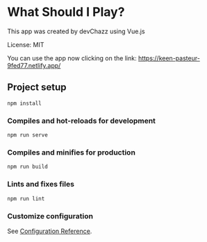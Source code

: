 # What Should I Play?

This app was created by devChazz using Vue.js

License: MIT

You can use the app now clicking on the link: https://keen-pasteur-9fed77.netlify.app/

## Project setup
```
npm install
```

### Compiles and hot-reloads for development
```
npm run serve
```

### Compiles and minifies for production
```
npm run build
```

### Lints and fixes files
```
npm run lint
```

### Customize configuration
See [Configuration Reference](https://cli.vuejs.org/config/).
